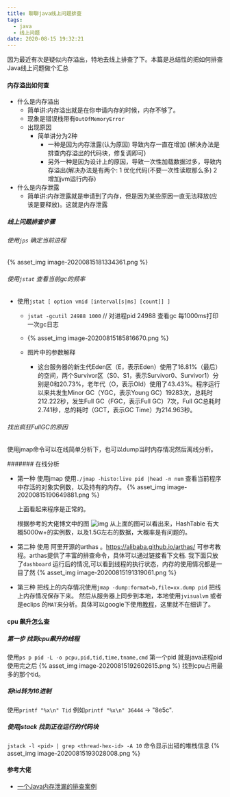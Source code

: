 ```yaml
---
title: 聊聊java线上问题排查
tags:
  - java
  - 线上问题
date: 2020-08-15 19:32:21
---
```



因为最近有次是疑似内存溢出，特地去线上排查了下。本篇是总结性的把如何排查Java线上问题做个汇总

<!--  more -->

#### 内存溢出如何查

* 什么是内存溢出
	* 简单讲:内存溢出就是在你申请内存的时候，内存不够了。 
	* 现象是错误栈带有`OutOfMemoryError`
	* 出现原因
		* 简单讲分为2种
			* 一种是因为内存泄露(认为原因) 导致内存一直在增加 (解决办法是排查内存溢出的代码块，修复调即可)
			* 另外一种是因为设计上的原因，导致一次性加载数据过多，导致内存溢出(解决办法是有两个: 1 优化代码(不要一次性读取那么多) 2 增加jvm运行内存) 
* 什么是内存泄露
	* 简单讲:内存泄露就是申请到了内存，但是因为某些原因一直无法释放(应该是要释放)。这就是内存泄露

##### 线上问题排查步骤

######  使用`jps` 确定当前进程
{% asset_img image-20200815181334361.png %} 	
###### 使用`jstat` 查看当前gc的频率
- 使用`jstat [ option vmid [interval[s|ms] [count]] ]`
	- `jstat -gcutil 24988 1000` // 对进程pid 24988 查看gc 每1000ms打印一次gc日志
	- {% asset_img image-20200815185816670.png %}
	- 图片中的参数解释
		
		- 这台服务器的新生代Eden区（E，表示Eden）使用了16.81%（最后）的空间，两个Survivor区（S0、S1，表示Survivor0、Survivor1）分别是0和20.73%，老年代（O，表示Old）使用了43.43%。程序运行以来共发生Minor GC（YGC，表示Young GC）19283次，总耗时212.222秒，发生Full GC（FGC，表示Full GC）7次，Full GC总耗时2.741秒，总的耗时（GCT，表示GC Time）为214.963秒。
	
###### 找出疯狂FullGC的原因
使用jmap命令可以在线简单分析下，也可以dump当时内存情况然后离线分析。

####### 在线分析
* 第一种 使用jmap
  使用`./jmap -histo:live pid |head -n num` 查看当前程序中存活的对象实例数，以及持有的内存。
  {% asset_img image-20200815190649881.png %}

  上面看起来程序是正常的。 

  根据参考的大佬博文中的图
  ![img](https://user-gold-cdn.xitu.io/2018/6/22/164263a7ef8ccb83?imageView2/0/w/1280/h/960/format/webp/ignore-error/1)
  从上面的图可以看出来，HashTable 有大概5000w+的实例数，以及1.5G左右的数据，大概率是有问题的。
  
* 第二种 使用 阿里开源的arthas 。https://alibaba.github.io/arthas/ 可参考教程。arthas提供了丰富的排查命令，具体可以通过链接看下文档. 我下面只放了`dashboard` 运行后的情况,可以看到线程的执行状态，内存的使用情况都是一目了然
	{% asset_img image-20200815191319061.png %}

* 第三种 把线上的内存情况使用`jmap -dump:format=b,file=xx.dump pid` 把线上内存情况保存下来。 然后从服务器上同步到本地，本地使用`jvisualvm` 或者是eclips 的`MAT`来分析。具体可以google下使用[教程](https://blog.csdn.net/lkforce/article/details/60878295)，这里就不在细讲了。

#### cpu 飙升怎么查

##### 第一步 找到cpu飙升的线程
使用`ps p pid -L -o pcpu,pid,tid,time,tname,cmd`  第一个pid 就是java进程pid
使用完之后
{% asset_img image-20200815192602615.png %}
找到cpu占用最多的那个tid。

##### 将tid转为16进制
使用`printf "%x\n" Tid` 例如`printf "%x\n" 36444` -> "8e5c".

##### 使用jstack 找到正在运行的代码块
`jstack -l <pid> | grep <thread-hex-id> -A 10` 命令显示出错的堆栈信息
{% asset_img image-20200815193028008.png %}




#### 参考大佬
- [一个Java内存泄漏的排查案例](https://juejin.im/entry/6844903623881654280?utm_source=gold_browser_extension)
